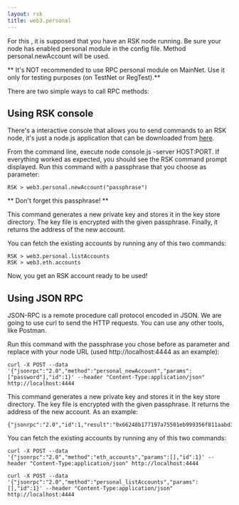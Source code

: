 ```yaml
---
layout: rsk
title: web3.personal
---
```


For this , it is supposed that you have an RSK node running. Be sure your node has enabled personal module in the config file. Method personal.newAccount will be used.

** It's NOT recommended to use RPC personal module on MainNet. Use it only for testing purposes (on TestNet or RegTest).**

There are two simple ways to call RPC methods:

## Using RSK console
There's a interactive console that allows you to send commands to an RSK node, it's just a node.js application that can be downloaded from <a href="https://github.com/rsksmart/utilities/tree/master/console" target="_blank">here</a>.

From the command line, execute node console.js -server HOST:PORT. If everything worked as expected, you should see the RSK command prompt displayed. Run this command with a passphrase that you choose as parameter:

```
RSK > web3.personal.newAccount("passphrase")
```
** Don't forget this passphrase! **

This command generates a new private key and stores it in the key store directory. The key file is encrypted with the given passphrase. Finally, it returns the address of the new account.

You can fetch the existing accounts by running any of this two commands:

```
RSK > web3.personal.listAccounts
RSK > web3.eth.accounts
```
Now, you get an RSK account ready to be used!

## Using JSON RPC
JSON-RPC is a remote procedure call protocol encoded in JSON. We are going to use curl to send the HTTP requests. You can use any other tools, like Postman.

Run this command with the passphrase you chose before as parameter and replace with your node URL (used http://localhost:4444 as an example):

```
curl -X POST --data '{"jsonrpc":"2.0","method":"personal_newAccount","params":["password"],"id":1}' --header "Content-Type:application/json" http://localhost:4444
```
This command generates a new private key and stores it in the key store directory. The key file is encrypted with the given passphrase. It returns the address of the new account. As an example:

```
{"jsonrpc":"2.0","id":1,"result":"0x66248b177197a75501eb999356f811aabd37f38f"}
```

You can fetch the existing accounts by running any of this two commands:
```
curl -X POST --data '{"jsonrpc":"2.0","method":"eth_accounts","params":[],"id":1}' --header "Content-Type:application/json" http://localhost:4444
```
```
curl -X POST --data '{"jsonrpc":"2.0","method":"personal_listAccounts","params":[],"id":1}' --header "Content-Type:application/json" http://localhost:4444
```

